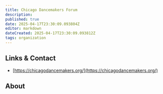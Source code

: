 ```yaml
---
title: Chicago Dancemakers Forum
description: 
published: true
date: 2025-04-17T23:30:09.093804Z
editor: markdown
dateCreated: 2025-04-17T23:30:09.093812Z
tags: organization
---
```


## Links & Contact
- [https://chicagodancemakers.org/](https://chicagodancemakers.org/)

## About
